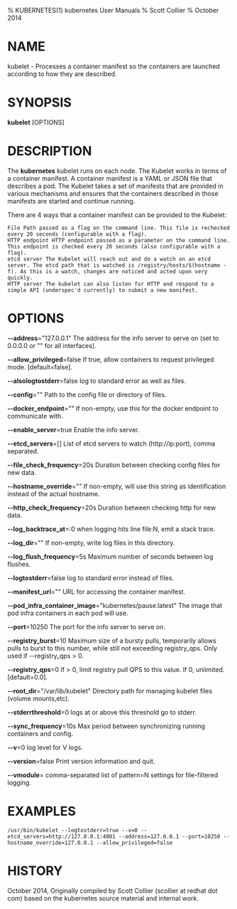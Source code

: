 % KUBERNETES(1) kubernetes User Manuals
% Scott Collier
% October 2014
# NAME
kubelet \- Processes a container manifest so the containers are launched according to how they are described.

# SYNOPSIS
**kubelet** [OPTIONS]

# DESCRIPTION

The **kubernetes** kubelet runs on each node. The Kubelet works in terms of a container manifest. A container manifest is a YAML or JSON file that describes a pod. The Kubelet takes a set of manifests that are provided in various mechanisms and ensures that the containers described in those manifests are started and continue running.

There are 4 ways that a container manifest can be provided to the Kubelet:

    File Path passed as a flag on the command line. This file is rechecked every 20 seconds (configurable with a flag).
    HTTP endpoint HTTP endpoint passed as a parameter on the command line. This endpoint is checked every 20 seconds (also configurable with a flag).
    etcd server The Kubelet will reach out and do a watch on an etcd server. The etcd path that is watched is /registry/hosts/$(hostname -f). As this is a watch, changes are noticed and acted upon very quickly.
    HTTP server The kubelet can also listen for HTTP and respond to a simple API (underspec'd currently) to submit a new manifest.
 

# OPTIONS
**--address**="127.0.0.1"
	The address for the info server to serve on (set to 0.0.0.0 or "" for all interfaces).

**--allow_privileged**=false
	If true, allow containers to request privileged mode. [default=false].

**--alsologtostderr**=false
	log to standard error as well as files.

**--config**=""
	Path to the config file or directory of files.

**--docker_endpoint**=""
	If non-empty, use this for the docker endpoint to communicate with.

**--enable_server**=true
	Enable the info server.

**--etcd_servers**=[]
	List of etcd servers to watch (http://ip:port), comma separated.

**--file_check_frequency**=20s
	Duration between checking config files for new data.

**--hostname_override**=""
	If non-empty, will use this string as identification instead of the actual hostname.

**--http_check_frequency**=20s
	Duration between checking http for new data.

**--log_backtrace_at**=:0
	when logging hits line file:N, emit a stack trace.

**--log_dir**=""
	If non-empty, write log files in this directory.

**--log_flush_frequency**=5s
	Maximum number of seconds between log flushes.

**--logtostderr**=false
	log to standard error instead of files.

**--manifest_url**=""
	URL for accessing the container manifest.

**--pod_infra_container_image**="kubernetes/pause:latest"
	The image that pod infra containers in each pod will use.

**--port**=10250
	The port for the info server to serve on.

**--registry_burst**=10
	Maximum size of a bursty pulls, temporarily allows pulls to burst to this number, while still not exceeding registry_qps. Only used if --registry_qps > 0.

**--registry_qps**=0
	If > 0, limit registry pull QPS to this value. If 0, unlimited. [default=0.0].

**--root_dir**="/var/lib/kubelet"
	Directory path for managing kubelet files (volume mounts,etc).

**--stderrthreshold**=0
	logs at or above this threshold go to stderr.

**--sync_frequency**=10s
	Max period between synchronizing running containers and config.

**--v**=0
	log level for V logs.

**--version**=false
	Print version information and quit.

**--vmodule**=
	comma-separated list of pattern=N settings for file-filtered logging.


# EXAMPLES
```
/usr/bin/kubelet --logtostderr=true --v=0 --etcd_servers=http://127.0.0.1:4001 --address=127.0.0.1 --port=10250 --hostname_override=127.0.0.1 --allow_privileged=false
```
# HISTORY
October 2014, Originally compiled by Scott Collier (scollier at redhat dot com) based
 on the kubernetes source material and internal work.
